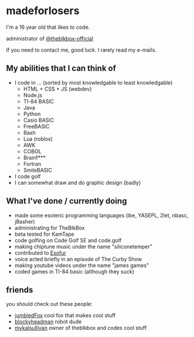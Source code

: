 #  madeforlosers

I'm a 16 year old that likes to code. 

administrator of [@theblkbox-official](https://github.com/theblkbox-official)

If you need to contact me, good luck. I rarely read my e-mails.


## My abilities that I can think of
- I code in ... (sorted by most knowledgable to least knowledgable)
  - HTML + CSS + JS (webdev)
  - Node.js
  - TI-84 BASIC
  - Java
  - Python
  - Casio BASIC
  - FreeBASIC
  - Bash
  - Lua (roblox)
  - AWK
  - COBOL
  - Brainf***
  - Fortran
  - SmileBASIC
- I code golf
- I can somewhat draw and do graphic design (badly)

## What I've done / currently doing

- made some esoteric programming languages (ibe, YASEPL, 2let, nbasc, jBasher)
- administrating for TheBlkBox
- beta tested for KamTape
- code golfing on Code Golf SE and code.golf
- making chiptune music under the name "siliconetemper"
- contributed to [Esofur](https://github.com/TaserTheFox/EsoFur-Interpreter)
- voice acted briefly in an episode of The Curby Show
- making youtube videos under the name "james games"
- coded games in TI-84 basic (although they suck)



## friends

you should check out these people:

- [jumbledFox](https://github.com/jumbledFox) cool fox that makes cool stuff
- [blockyheadman](https://github.com/blockyheadman) robot dude
- [mykalsullivan](https://github.com/mykalsullivan) owner of theblkbox and codes cool stuff


